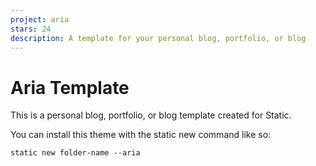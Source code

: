 ```yaml
---
project: aria
stars: 24
description: A template for your personal blog, portfolio, or blog
---
```


Aria Template
=============

This is a personal blog, portfolio, or blog template created for Static.

You can install this theme with the static new command like so:

```
static new folder-name --aria
```
